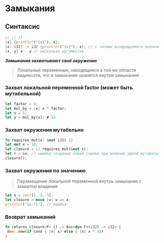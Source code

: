 # Замыкания 

## Синтаксис  

```rust
// || {}
|x| {println!("{x}"); x};
|x: i32| -> i32 {println!("{x}"); x}; // с типами возвращаемого значения и аргумента
|x, y| x - y // несколько аргументов
```  

***Замыкания захватывают своё окружение***
> Локальные переменные, находящиеся в той же области видимсоти, что и замыкание
> хранятся внутри замыкания!


### Захват локальной переменной factor (может быть мутабельной)  

```rust 
let factor = 3;  
let mul_by = |x| x * factor;  
let x = 5;  
let y = mul_by(x); # 15 
```

### Захват окружения мутабельно  

```rust 
fn requires_mut(v: &mut i32) {}
let mut x = 10;
let closure = || requires_mut(&mut x);
let r = &x; // ошибка создание новой ссылки при наличие одной мутабельной
closure();
```

### Захват окружения по значению  

> Перемещение локальной переменной внутрь замыкания с захватом владения
```rust
let x = vec![1, 2, 3];
let closure = move |v| v == x;
println!("{x:?}"); // Ошибка:

```

### Возврат замыканий  

```rust
fn returns_closure<F> () -> Box<dyn Fn(i32) -> i32> {
 Box::new(if cond { |x| x} else { |x| x * 3})
}
```

